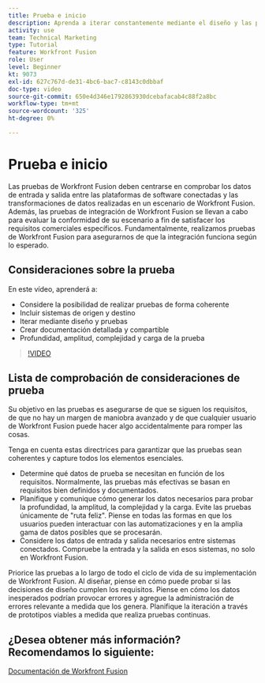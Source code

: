 ```yaml
---
title: Prueba e inicio
description: Aprenda a iterar constantemente mediante el diseño y las pruebas, y a crear documentación detallada y compartible al utilizar [!DNL Adobe Workfront Fusion].
activity: use
team: Technical Marketing
type: Tutorial
feature: Workfront Fusion
role: User
level: Beginner
kt: 9073
exl-id: 627c767d-de31-4bc6-bac7-c8143c0dbbaf
doc-type: video
source-git-commit: 650e4d346e1792863930dcebafacab4c88f2a8bc
workflow-type: tm+mt
source-wordcount: '325'
ht-degree: 0%

---
```


# Prueba e inicio

Las pruebas de Workfront Fusion deben centrarse en comprobar los datos de entrada y salida entre las plataformas de software conectadas y las transformaciones de datos realizadas en un escenario de Workfront Fusion. Además, las pruebas de integración de Workfront Fusion se llevan a cabo para evaluar la conformidad de su escenario a fin de satisfacer los requisitos comerciales específicos. Fundamentalmente, realizamos pruebas de Workfront Fusion para asegurarnos de que la integración funciona según lo esperado.

## Consideraciones sobre la prueba

En este vídeo, aprenderá a:

* Considere la posibilidad de realizar pruebas de forma coherente
* Incluir sistemas de origen y destino
* Iterar mediante diseño y pruebas
* Crear documentación detallada y compartible
* Profundidad, amplitud, complejidad y carga de la prueba

>[!VIDEO](https://video.tv.adobe.com/v/335315/?quality=12&learn=on)

## Lista de comprobación de consideraciones de prueba

Su objetivo en las pruebas es asegurarse de que se siguen los requisitos, de que no hay un margen de maniobra avanzado y de que cualquier usuario de Workfront Fusion puede hacer algo accidentalmente para romper las cosas.

Tenga en cuenta estas directrices para garantizar que las pruebas sean coherentes y capture todos los elementos esenciales.

* Determine qué datos de prueba se necesitan en función de los requisitos. Normalmente, las pruebas más efectivas se basan en requisitos bien definidos y documentados.
* Planifique y comunique cómo generar los datos necesarios para probar la profundidad, la amplitud, la complejidad y la carga. Evite las pruebas únicamente de &quot;ruta feliz&quot;. Piense en todas las formas en que los usuarios pueden interactuar con las automatizaciones y en la amplia gama de datos posibles que se procesarán.
* Considere los datos de entrada y salida necesarios entre sistemas conectados. Compruebe la entrada y la salida en esos sistemas, no solo en Workfront Fusion.

Priorice las pruebas a lo largo de todo el ciclo de vida de su implementación de Workfront Fusion. Al diseñar, piense en cómo puede probar si las decisiones de diseño cumplen los requisitos. Piense en cómo los datos inesperados podrían provocar errores y agregue la administración de errores relevante a medida que los genera. Planifique la iteración a través de prototipos viables a medida que realiza pruebas continuas.

## ¿Desea obtener más información? Recomendamos lo siguiente:

[Documentación de Workfront Fusion](https://experienceleague.adobe.com/docs/workfront/using/adobe-workfront-fusion/workfront-fusion-2.html?lang=en)
